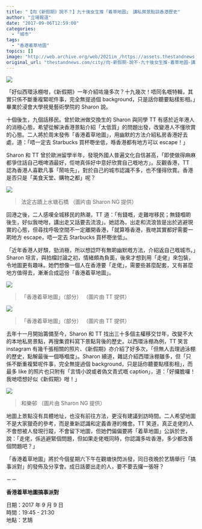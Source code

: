 ```yaml
---
title: "【向《新假期》說不？】九十後女生推「着草地圖」　講私房景點談香港歷史"
author: "立場報道"
date: "2017-09-06T12:59:00"
categories:
  - "城市"
tags:
  - "香港着草地圖"
topics: []
image: "http://web.archive.org/web/2021im_/https://assets.thestandnews.com/media/photos/map-05_CZKvk.png"
original_url: "thestandnews.com/city/向-新假期-說不-九十後女生推-着草地圖-講私房景點談香港歷史"
---
```

![](http://web.archive.org/web/2021im_/https://assets.thestandnews.com/media/photos/map-05_CZKvk.png)

「好似西環泳棚咁，《新假期》一年介紹咗幾多次？十九幾次！唔同名嘅特輯，其實只係不斷重複緊呢件事，完全無提過個 background，只是話你聽要點樣影相。」畢業於浸會大學視覺藝術學院的 Sharon 說。

十個後生，九個話移民。曾於歐洲做交換生的 Sharon 與同學 TT 有感於近年港人的消極心態，希望從解決香港景點介紹「太低質」的問題出發，改變港人不懂欣賞的心態。二人將於周末發佈「香港着草地圖」，用幽默的方法介紹私房香港好去處，道：「唔一定去 Starbucks 買杯嘢坐低，喺香港都有地方可以 escape！」

Sharon 和 TT 曾於歐洲留學半年，發現外國人普遍文化自信甚高，「即使做得麻麻都爭住話自己嘅啤酒最好，佢哋真係好中意好欣賞自己嘅地方」。反觀香港，TT 認為香港人喜歡凡事「鬧咗先」，對於自己的城市認識不多，也不懂得欣賞。香港是否只是「美食天堂、購物之都」呢？

![](http://web.archive.org/web/2021im_/https://assets.thestandnews.com/media/photos/16252208_10154889133488688_5704083450193543084_o_k3ZBf.jpg)
> 法定古蹟上水塘石橋 （圖片由 Sharon NG 提供）

回港之後，二人感嘆全城移民的熱潮，TT 道：「有錢嘅，走難咁移民；無錢嗰啲後生，好似我哋咁，講出走又話要去流浪」。她認為，出走和流浪皆是出於逃避現實的心態，但尋找呼吸空間不一定離開香港，「就算喺香港，我哋其實都好需要一啲地方 escape，唔一定去 Starbucks 買杯嘢坐低」。

「近年香港人好頹，勁消極，所以想諗吓有無啲幽默嘅方法，介紹返自己嘅城市。」Sharon 坦言，與拍檔討論之初，情緒頗為負面，後來才想到用「走佬」來包裝，令地圖更有趣味。她們想像一個人在香港要「走佬」，需要些甚麼配套，又有甚麼地方值得去，漸漸合成這份「香港着草地圖」。

![](http://web.archive.org/web/2021im_/https://assets.thestandnews.com/media/photos/JackCiaoMap_sample1_1PnLB.jpg)
> 「香港着草地圖」（部分） （圖片由 TT 提供）

![](http://web.archive.org/web/2021im_/https://assets.thestandnews.com/media/photos/21457311_10155106360221656_3857720993777488404_o_g8Kpz.jpg)
> 「香港着草地圖」（部分） （圖片由 TT 提供）

去年十一月開始籌備至今，Sharon 和 TT 找出三十多個主權移交廿年，改變不大的本地私房景點，再搜集資料寫下景點背後的歷史。以西環泳棚為例，TT 笑言 instagram 有幾千張相關的照片、《新假期》亦介紹了好多次，「但無人去理過泳棚的歷史，點解最後一個喺嗰度」。Sharon 續道，雜誌介紹西環泳棚雖多，但「只係不斷重複緊呢件事，完全無提過個 background，只是話你聽要點樣影相」，而最多 like 的照片也只附有「言情小說或者偽文青式嘅 caption」，道：「好攞膽囉！我哋唔想好似《新假期》咁！」

![](http://web.archive.org/web/2021im_/https://assets.thestandnews.com/media/photos/15936399_10155009429754917_3059412601148628185_o_bUlOr.jpg)
> 和樂邨 （圖片由 Sharon NG 提供）

地圖上景點沒有具體地址，也沒有前往方法，更沒有建議到訪時間。二人希望地圖不是大家獵奇的參考，而是重新認識和定義香港的機會。TT 笑道，真正走佬的人不會想被人發現行蹤，不會留下地圖，但她們偏偏要將「着草地圖」公訴於世，說：「走佬，係逃避緊個問題，但如果走佬嘅同時，你認識多咗香港，多少都改善個問題吧？」

「香港着草地圖」將於今個星期六下午在觀塘快閃派發，同日夜晚於艺鵠舉行「搞事派對」的發佈及分享會。成日話要出走的人，要不要去攞一張呀？

－－

**香港着草地圖搞事派對**

日期：2017 年 9 月 9 日  
時間：19:45 - 21:30  
地點：艺鵠
